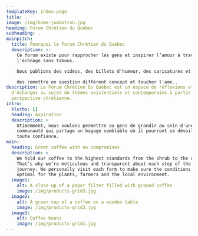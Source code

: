 ```yaml
---
templateKey: index-page
title: .
image: /img/home-jumbotron.jpg
heading: Forum Chrétien du Québec
subheading: .
mainpitch:
  title: Pourquoi le Forum Chrétien du Québec
  description: >-
    Ce forum existe pour rapprocher les gens et inspirer l’amour à travers
    l'échnage sans tabous. 

    Nous publions des vidéos, des billets d'humeur, des caricatures et autres. Permettre de faire 

    des remettre en question différent concept et toucher l'ame..
description: Le Forum Chrétien Du Québec est un espace de réflexions et
  d'échanges au sujet de thèmes existentiels et contemporains à partir d'une
  perspective chrétienne.
intro:
  blurbs: []
  heading: Aspiration
  description: >
    Utimemment, nous voulons permettre au gens de grandir au sein d'une
    communauté qui partage un bagage semblable où il pourront se dévoiler en
    toute confiance. 
main:
  heading: Great coffee with no compromises
  description: >
    We hold our coffee to the highest standards from the shrub to the cup.
    That’s why we’re meticulous and transparent about each step of the coffee’s
    journey. We personally visit each farm to make sure the conditions are
    optimal for the plants, farmers and the local environment.
  image1:
    alt: A close-up of a paper filter filled with ground coffee
    image: /img/products-grid3.jpg
  image2:
    alt: A green cup of a coffee on a wooden table
    image: /img/products-grid2.jpg
  image3:
    alt: Coffee beans
    image: /img/products-grid1.jpg
---
```

